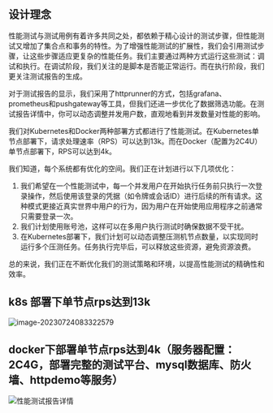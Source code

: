 
## 设计理念

性能测试与测试用例有着许多共同之处，都依赖于精心设计的测试步骤，但性能测试又增加了集合点和事务的特性。为了增强性能测试的扩展性，我们会引用测试步骤，让这些步骤适应更复杂的性能任务。我们主要通过两种方式运行这些测试：调试和执行。在调试阶段，我们关注的是脚本是否能正常运行。而在执行阶段，我们更关注测试报告的生成。

对于测试报告的显示，我们采用了httprunner的方式，包括grafana、prometheus和pushgateway等工具，但我们还进一步优化了数据筛选功能。在测试报告详情中，你可以动态调整并发用户数，直观地看到并发数量对性能的影响。

我们对Kubernetes和Docker两种部署方式都进行了性能测试。在Kubernetes单节点部署下，请求处理速率（RPS）可以达到13k。而在Docker（配置为2C4U）单节点部署下，RPS可以达到4k。

我们知道，每个系统都有优化的空间。我们正在计划进行以下几项优化：

1. 我们希望在一个性能测试中，每一个并发用户在开始执行任务前只执行一次登录操作，然后使用该登录的凭据（如令牌或会话ID）进行后续的所有请求。这种模式更接近真实世界中用户的行为，因为用户在开始使用应用程序之前通常只需要登录一次。
2. 我们计划使用账号池，这样可以在多用户执行测试时确保数据不受干扰。
3. 在Kubernetes部署下，我们计划可以动态调整压测机节点数量，以实现同时运行多个压测任务。任务执行完毕后，可以释放这些资源，避免资源浪费。

总的来说，我们正在不断优化我们的测试策略和环境，以提高性能测试的精确性和效率。



## k8s 部署下单节点rps达到13k

![image-20230724083322579](http://qiniu.yangfan.gd.cn/markdown/image-20230724083322579.png)

## docker下部署单节点rps达到4k（服务器配置：2C4G，部署完整的测试平台、mysql数据库、防火墙、httpdemo等服务）

![性能测试报告详情](http://qiniu.yangfan.gd.cn/markdown/image-20230711163104716.png)